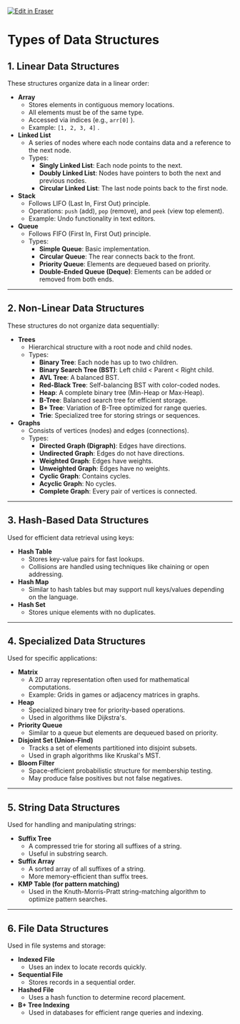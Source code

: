 <p><a target="_blank" href="https://app.eraser.io/workspace/9QczxtLdfMEE9SCBgOLs" id="edit-in-eraser-github-link"><img alt="Edit in Eraser" src="https://firebasestorage.googleapis.com/v0/b/second-petal-295822.appspot.com/o/images%2Fgithub%2FOpen%20in%20Eraser.svg?alt=media&amp;token=968381c8-a7e7-472a-8ed6-4a6626da5501"></a></p>

# Types of Data Structures
## 1. Linear Data Structures
These structures organize data in a linear order:

- **Array**
    - Stores elements in contiguous memory locations.
    - All elements must be of the same type.
    - Accessed via indices (e.g., `arr[0]` ).
    - Example: `[1, 2, 3, 4]` .
- **Linked List**
    - A series of nodes where each node contains data and a reference to the next node.
    - Types:
        - **Singly Linked List**: Each node points to the next.
        - **Doubly Linked List**: Nodes have pointers to both the next and previous nodes.
        - **Circular Linked List**: The last node points back to the first node.
- **Stack**
    - Follows LIFO (Last In, First Out) principle.
    - Operations: `push`  (add), `pop`  (remove), and `peek`  (view top element).
    - Example: Undo functionality in text editors.
- **Queue**
    - Follows FIFO (First In, First Out) principle.
    - Types:
        - **Simple Queue**: Basic implementation.
        - **Circular Queue**: The rear connects back to the front.
        - **Priority Queue**: Elements are dequeued based on priority.
        - **Double-Ended Queue (Deque)**: Elements can be added or removed from both ends.
---

## 2. Non-Linear Data Structures
These structures do not organize data sequentially:

- **Trees**
    - Hierarchical structure with a root node and child nodes.
    - Types:
        - **Binary Tree**: Each node has up to two children.
        - **Binary Search Tree (BST)**: Left child < Parent < Right child.
        - **AVL Tree**: A balanced BST.
        - **Red-Black Tree**: Self-balancing BST with color-coded nodes.
        - **Heap**: A complete binary tree (Min-Heap or Max-Heap).
        - **B-Tree**: Balanced search tree for efficient storage.
        - **B+ Tree**: Variation of B-Tree optimized for range queries.
        - **Trie**: Specialized tree for storing strings or sequences.
- **Graphs**
    - Consists of vertices (nodes) and edges (connections).
    - Types:
        - **Directed Graph (Digraph)**: Edges have directions.
        - **Undirected Graph**: Edges do not have directions.
        - **Weighted Graph**: Edges have weights.
        - **Unweighted Graph**: Edges have no weights.
        - **Cyclic Graph**: Contains cycles.
        - **Acyclic Graph**: No cycles.
        - **Complete Graph**: Every pair of vertices is connected.
---

## 3. Hash-Based Data Structures
Used for efficient data retrieval using keys:

- **Hash Table**
    - Stores key-value pairs for fast lookups.
    - Collisions are handled using techniques like chaining or open addressing.
- **Hash Map**
    - Similar to hash tables but may support null keys/values depending on the language.
- **Hash Set**
    - Stores unique elements with no duplicates.
---

## 4. Specialized Data Structures
Used for specific applications:

- **Matrix**
    - A 2D array representation often used for mathematical computations.
    - Example: Grids in games or adjacency matrices in graphs.
- **Heap**
    - Specialized binary tree for priority-based operations.
    - Used in algorithms like Dijkstra's.
- **Priority Queue**
    - Similar to a queue but elements are dequeued based on priority.
- **Disjoint Set (Union-Find)**
    - Tracks a set of elements partitioned into disjoint subsets.
    - Used in graph algorithms like Kruskal's MST.
- **Bloom Filter**
    - Space-efficient probabilistic structure for membership testing.
    - May produce false positives but not false negatives.
---

## 5. String Data Structures
Used for handling and manipulating strings:

- **Suffix Tree**
    - A compressed trie for storing all suffixes of a string.
    - Useful in substring search.
- **Suffix Array**
    - A sorted array of all suffixes of a string.
    - More memory-efficient than suffix trees.
- **KMP Table (for pattern matching)**
    - Used in the Knuth-Morris-Pratt string-matching algorithm to optimize pattern searches.
---

## 6. File Data Structures
Used in file systems and storage:

- **Indexed File**
    - Uses an index to locate records quickly.
- **Sequential File**
    - Stores records in a sequential order.
- **Hashed File**
    - Uses a hash function to determine record placement.
- **B+ Tree Indexing**
    - Used in databases for efficient range queries and indexing.




<!--- Eraser file: https://app.eraser.io/workspace/9QczxtLdfMEE9SCBgOLs --->